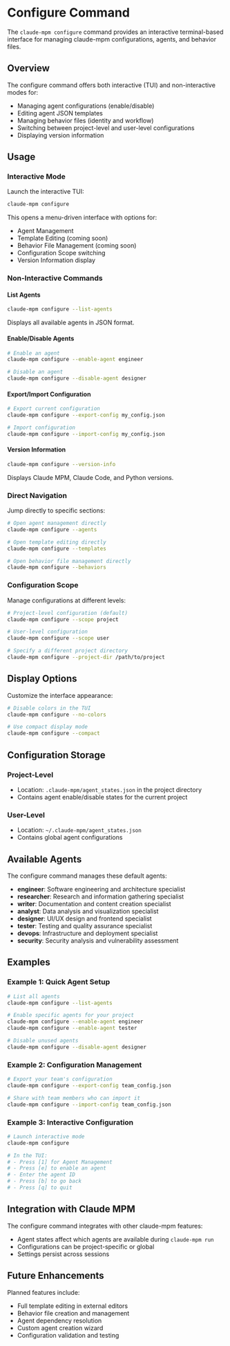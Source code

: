 # Configure Command

The `claude-mpm configure` command provides an interactive terminal-based interface for managing claude-mpm configurations, agents, and behavior files.

## Overview

The configure command offers both interactive (TUI) and non-interactive modes for:
- Managing agent configurations (enable/disable)
- Editing agent JSON templates
- Managing behavior files (identity and workflow)
- Switching between project-level and user-level configurations
- Displaying version information

## Usage

### Interactive Mode

Launch the interactive TUI:
```bash
claude-mpm configure
```

This opens a menu-driven interface with options for:
- Agent Management
- Template Editing (coming soon)
- Behavior File Management (coming soon)
- Configuration Scope switching
- Version Information display

### Non-Interactive Commands

#### List Agents
```bash
claude-mpm configure --list-agents
```
Displays all available agents in JSON format.

#### Enable/Disable Agents
```bash
# Enable an agent
claude-mpm configure --enable-agent engineer

# Disable an agent
claude-mpm configure --disable-agent designer
```

#### Export/Import Configuration
```bash
# Export current configuration
claude-mpm configure --export-config my_config.json

# Import configuration
claude-mpm configure --import-config my_config.json
```

#### Version Information
```bash
claude-mpm configure --version-info
```
Displays Claude MPM, Claude Code, and Python versions.

### Direct Navigation

Jump directly to specific sections:
```bash
# Open agent management directly
claude-mpm configure --agents

# Open template editing directly
claude-mpm configure --templates

# Open behavior file management directly
claude-mpm configure --behaviors
```

### Configuration Scope

Manage configurations at different levels:
```bash
# Project-level configuration (default)
claude-mpm configure --scope project

# User-level configuration
claude-mpm configure --scope user

# Specify a different project directory
claude-mpm configure --project-dir /path/to/project
```

## Display Options

Customize the interface appearance:
```bash
# Disable colors in the TUI
claude-mpm configure --no-colors

# Use compact display mode
claude-mpm configure --compact
```

## Configuration Storage

### Project-Level
- Location: `.claude-mpm/agent_states.json` in the project directory
- Contains agent enable/disable states for the current project

### User-Level
- Location: `~/.claude-mpm/agent_states.json`
- Contains global agent configurations

## Available Agents

The configure command manages these default agents:
- **engineer**: Software engineering and architecture specialist
- **researcher**: Research and information gathering specialist
- **writer**: Documentation and content creation specialist
- **analyst**: Data analysis and visualization specialist
- **designer**: UI/UX design and frontend specialist
- **tester**: Testing and quality assurance specialist
- **devops**: Infrastructure and deployment specialist
- **security**: Security analysis and vulnerability assessment

## Examples

### Example 1: Quick Agent Setup
```bash
# List all agents
claude-mpm configure --list-agents

# Enable specific agents for your project
claude-mpm configure --enable-agent engineer
claude-mpm configure --enable-agent tester

# Disable unused agents
claude-mpm configure --disable-agent designer
```

### Example 2: Configuration Management
```bash
# Export your team's configuration
claude-mpm configure --export-config team_config.json

# Share with team members who can import it
claude-mpm configure --import-config team_config.json
```

### Example 3: Interactive Configuration
```bash
# Launch interactive mode
claude-mpm configure

# In the TUI:
# - Press [1] for Agent Management
# - Press [e] to enable an agent
# - Enter the agent ID
# - Press [b] to go back
# - Press [q] to quit
```

## Integration with Claude MPM

The configure command integrates with other claude-mpm features:
- Agent states affect which agents are available during `claude-mpm run`
- Configurations can be project-specific or global
- Settings persist across sessions

## Future Enhancements

Planned features include:
- Full template editing in external editors
- Behavior file creation and management
- Agent dependency resolution
- Custom agent creation wizard
- Configuration validation and testing